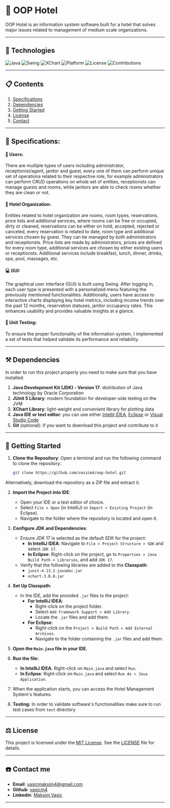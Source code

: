 # 🏨 OOP Hotel

OOP Hotel is an information system software built for a hotel that solves major issues related to management of medium scale organizations. 

***
## 🔧 Technologies
![Java](https://img.shields.io/badge/Java-17-orange?style=flat-square&logo=java)
![Swing](https://img.shields.io/badge/Library-Swing-blue?style=flat-square)
![XChart](https://img.shields.io/badge/Library-xchart-blue)
![Platform](https://img.shields.io/badge/Platform-Windows_|_Linux_|_MacOS-lightgrey?style=flat-square)
![License](https://img.shields.io/badge/License-MIT-blue?style=flat-square)
![Contributions](https://img.shields.io/badge/Contributions-Welcome-brightgreen?style=flat-square)


***
## 📋 Contents
1. [Specifications](#specifications)
2. [Dependencies](#dependencies)
3. [Getting Started](#start)
4. [License](#license)
5. [Contact](#contact)
***
<a name="specifications"><a/>
## 📌 Specifications:

#### 🧍 Users: 
There are multiple types of users including administrator, receptionist/agent, janitor and guest, every one of them can perform unique set of operations related to their respective role, for example administrators can perform CRUD operations on whole set of entities, receptionsts can manage guests and rooms, while janitors are able to check rooms whether they are clean or not.

#### 📁 Hotel Organization: 
Entities related to hotel organization are rooms, room types, reservations, price lists and additional services, where rooms can be free or occupied, dirty or cleaned, reservations can be either on hold, accepted, rejected or canceled, every reservation is related to date, room type and additional services chosen by guest. They can be managed by both administrators and receptionsts. Price lists are made by administrators, prices are defined for every room type, additional services are chosen by either existing users or receptionsts. Additional services include breakfast, lunch, dinner, drinks, spa, pool, massages, etc. 

#### 💻 GUI:
The graphical user interface (GUI) is built using Swing. After logging in, each user type is presented with a personalized menu featuring the previously mentioned functionalities. Additionally, users have access to interactive charts displaying key hotel metrics, including income trends over the past 12 months, reservation statuses, janitor occupancy rates. This enhances usability and provides valuable insights at a glance.

#### 🧪 Unit Testing: 
To ensure the proper functionality of the information system, I implemented a set of tests that helped validate its performance and reliability.

***
<a name="dependencies"><a/>
## ⚒️ Dependencies
In order to run this project properly you need to make sure that you have installed:
1. **Java Development Kit (JDK) - Version 17**: distribution of Java technology by Oracle Corporation
2. **JUnit 5 Library**: modern foundation for developer-side testing on the JVM
3. **XChart Library**:  light-weight and convenient library for plotting data
4. **Java IDE or text editor**: you can use either [Intellij IDEA](https://www.jetbrains.com/idea/), [Eclipse](https://www.eclipse.org/downloads/) or [Visual Studio Code](https://code.visualstudio.com/)
5. **Git** (optional): if you want to download this project and contribute to it

***
<a name="start"><a/>
## 🚀 Getting Started

1. **Clone the Repository**:
   Open a terminal and run the following command to clone the repository:

   ```bash
   git clone https://github.com/vasicm4/oop-hotel.git
   
Alternatively, download the repository as a ZIP file and extract it.

2. **Import the Project into IDE**:
   - Open your IDE or a text editor of choice.
   - Select `File > Open` (in IntelliJ) or `Import > Existing Project` (in Eclipse).
   - Navigate to the folder where the repository is located and open it.

3. **Configure JDK and Dependencies**:
   - Ensure JDK 17 is selected as the default SDK for the project:
     - **In IntelliJ IDEA**: Navigate to `File > Project Structure > SDK` and select `JDK 17`.
     - **In Eclipse**: Right-click on the project, go to `Properties > Java Build Path > Libraries`, and add `JDK 17`.
   - Verify that the following libraries are added to the **Classpath**:
     - `junit-4.13.2-javadoc.jar`
     - `xchart-3.8.8.jar`

4. **Set Up Classpath**:
   - In the IDE, add the provided `.jar` files to the project:
     - **For IntelliJ IDEA**:
       - Right-click on the project folder.
       - Select `Add Framework Support > Add Library`.
       - Locate the `.jar` files and add them.
     - **For Eclipse**:
       - Right-click on the `Project > Build Path > Add External Archives`.
       - Navigate to the folder containing the `.jar` files and add them.

5. **Open the `Main.java` file in your IDE.**
6. **Run the file:**
   - **In IntelliJ IDEA**: Right-click on `Main.java` and select `Run`.
   - **In Eclipse**: Right-click on `Main.java` and select `Run As > Java Application`.
7. When the application starts, you can access the Hotel Management System's features.
8. **Testing:** In order to validate software's functionalities make sure to run test cases from `test` directory

***
<a name="license"><a/>
## ⚖️ License
This project is licensed under the [MIT License](./LICENSE). See the [LICENSE](./LICENSE) file for details.

***
<a name="contact"><a/>
## ☎️ Contact me

 - **Email**: [vasicmaksim4@gmail.com](mailto:vasicmaksim4@gmail.com)
 - **Github**: [vasicm4](https://github.com/vasicm4)
 - **Linkedin**: [Maksim Vasic](https://rs.linkedin.com/in/maksim-vasi%C4%87-514b11327)
***
